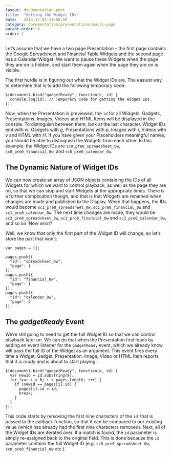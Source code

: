 ```yaml
---
layout: documentation-post
title:  "Getting the Widget IDs"
date:   2014-11-02 11:08:00
category: documentation/presentations/multi-page
parent-order: 0
order: 1
---
```


Let’s assume that we have a two page Presentation – the first page contains the Google Spreadsheet and Financial Table Widgets and the second page has a Calendar Widget. We want to pause these Widgets when the page they are on is hidden, and start them again when the page they are on is visible.

The first hurdle is in figuring out what the Widget IDs are. The easiest way to determine that is to add the following temporary code:

```
$(document).bind("gadgetReady", function(e, id) {
  console.log(id); // Temporary code for getting the Widget IDs.
});
```

Now, when the Presentation is previewed, the `id` for all Widgets, Gadgets, Presentations, Images, Videos and HTML Items will be displayed in the console. To distinguish between them, look at the last character. Widget IDs end with *w*, Gadgets with *g*, Presentations with *p*, Images with *i*, Videos with *v* and HTML with *H*. If you have given your Placeholders meaningful names, you should be able to distinguish the Widgets from each other. In this example, the Widget IDs are `sc0_pre0_spreadsheet_0w`, `sc0_pre0_financial_0w`, and `sc0_pre0_calendar_0w`.

## The Dynamic Nature of Widget IDs
We can now create an array of JSON objects containing the IDs of all Widgets for which we want to control playback, as well as the page they are on, so that we can stop and start Widgets at the appropriate times. There is a further complication though, and that is that Widgets are renamed when changes are made and published to the Display. When that happens, the IDs would become `sc1_pre0_spreadsheet_0w`, `sc1_pre0_financial_0w` and `sc1_pre0_calendar_0w`. The next time changes are made, they would be `sc2_pre0_spreadsheet_0w`, `sc2_pre0_financial_0w` and `sc2_pre0_calendar_0w`, and so on. Now what?

Well, we know that only the first part of the Widget ID will change, so let’s store the part that won’t:

```
var pages = [];

pages.push({
  "id": "spreadsheet_0w",
  "page": 1
});
pages.push({
  "id": "financial_0w",
  "page": 1
});
pages.push({
  "id": "calendar_0w",
  "page": 2
});
```
## The *gadgetReady* Event
We’re still going to need to get the full Widget ID so that we can control playback later on. We can do that when the Presentation first loads by adding an event listener for the `gadgetReady` event, which we already know will pass the full ID of the Widget as an argument. This event fires every time a Widget, Gadget, Presentation, Image, Video or HTML Item reports that it is *ready* and is about to start playing:

```
$(document).bind("gadgetReady", function(e, id) {
  var newId = id.substring(9);
  for (var i = 0; i < pages.length; i++) {
    if (newId == pages[i].id) {
      pages[i].id = id;
      break;
    }
  }
});
```

This code starts by removing the first nine characters of the `id `that is passed to the callback function, so that it can be compared to our existing value (which has already had the first nine characters removed). Next, all of the Widget IDs are iterated over. If a match is found, the `id` parameter is simply re-assigned back to the original field. This is done because the `id` parameter contains the full Widget ID (e.g. `sc0_pre0_spreadsheet_0w`, `sc0_pre0_financial_0w` etc.).